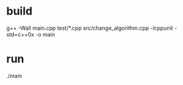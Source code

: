 # build
g++ -Wall main.cpp test/*.cpp src/change_algorithm.cpp -lcppunit -std=c++0x -o main
# run
./main

